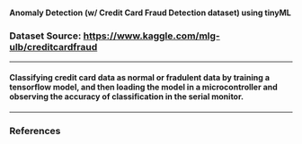 #### Anomaly Detection (w/ Credit Card Fraud Detection dataset) using tinyML

### Dataset Source: https://www.kaggle.com/mlg-ulb/creditcardfraud
****

#### Classifying credit card data as normal or fradulent data by training a tensorflow model, and then loading the model in a microcontroller and observing the accuracy of classification in the serial monitor. 

****

### References


